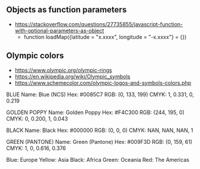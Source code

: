 

## Objects as function parameters

* https://stackoverflow.com/questions/27735855/javascript-function-with-optional-parameters-as-object
	* function loadMap({latitude = "x.xxxx", longitude = "-x.xxxx"} = {})
	
## Olympic colors

* https://www.olympic.org/olympic-rings
* https://en.wikipedia.org/wiki/Olympic_symbols
* https://www.schemecolor.com/olympic-logos-and-symbols-colors.php

BLUE
Name: Blue (NCS)
Hex: #0085C7
RGB: (0, 133, 199)
CMYK: 1, 0.331, 0, 0.219

GOLDEN POPPY
Name: Golden Poppy
Hex: #F4C300
RGB: (244, 195, 0)
CMYK: 0, 0.200, 1, 0.043

BLACK
Name: Black
Hex: #000000
RGB: (0, 0, 0)
CMYK: NAN, NAN, NAN, 1

GREEN (PANTONE)
Name: Green (Pantone)
Hex: #009F3D
RGB: (0, 159, 61)
CMYK: 1, 0, 0.616, 0.376

Blue: Europe
Yellow: Asia
Black: Africa
Green: Oceania
Red: The Americas
